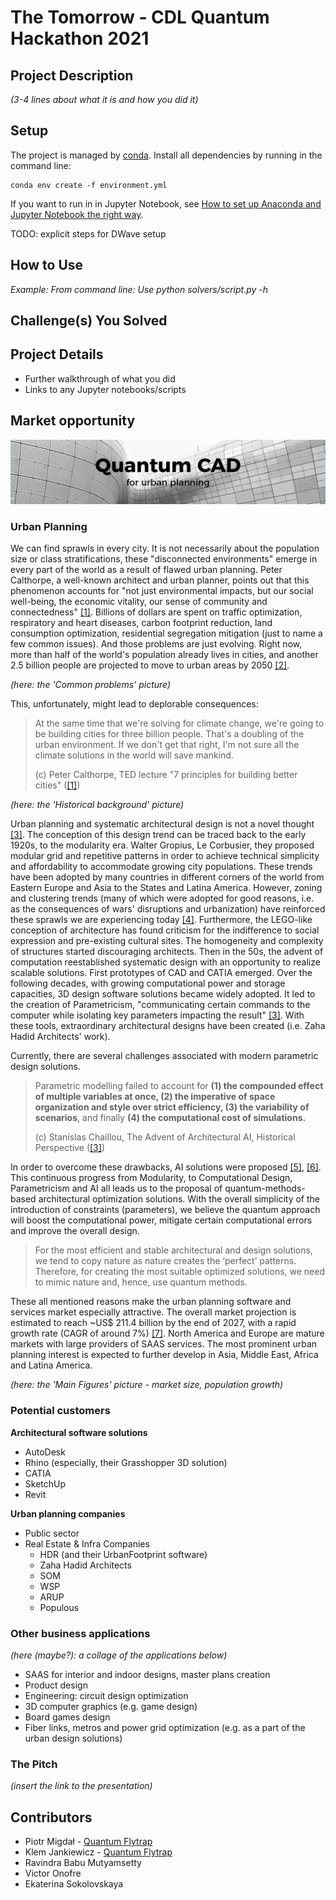 # The Tomorrow - CDL Quantum Hackathon 2021

## Project Description

*(3-4 lines about what it is and how you did it)*

## Setup

The project is managed by [conda](https://conda.io/projects/conda/en/latest/user-guide/tasks/manage-environments.html). Install all dependencies by running in the command line:

```{bash}
conda env create -f environment.yml
```

If you want to run in in Jupyter Notebook, see [How to set up Anaconda and Jupyter Notebook the right way](https://towardsdatascience.com/how-to-set-up-anaconda-and-jupyter-notebook-the-right-way-de3b7623ea4a).

TODO: explicit steps for DWave setup

## How to Use

*Example: From command line: Use python solvers/script.py -h*

## Challenge(s) You Solved

## Project Details

- Further walkthrough of what you did
- Links to any Jupyter notebooks/scripts

## Market opportunity
![Quantum CAD](https://github.com/stared/cdl-the-tomorrow/blob/main/images/Title.png)
### Urban Planning

We can find sprawls in every city. It is not necessarily about the population size or class stratifications, these "disconnected environments" emerge in every part of the world as a result of flawed urban planning.
Peter Calthorpe, a well-known architect and urban planner, points out that this phenomenon accounts for "not just environmental impacts, but our social well-being, the economic vitality, our sense of community and connectedness" [[1]](https://www.ted.com/talks/peter_calthorpe_7_principles_for_building_better_cities).  Billions of dollars are spent on traffic optimization, respiratory and heart diseases, carbon footprint reduction, land consumption optimization, residential segregation mitigation (just to name a few common issues). And those problems are just evolving. Right now, more than half of the world's population already lives in cities, and another 2.5 billion people are projected to move to urban areas by 2050 [[2]](https://www.un.org/development/desa/en/news/population/2018-revision-of-world-urbanization-prospects.html). 

*(here: the 'Common problems' picture)*

This, unfortunately, might lead to deplorable consequences:
> At the same time that we're solving for climate change, we're going to be building cities for three billion people. That's a doubling of the urban environment. If we don't get that right, I'm not sure all the climate solutions in the world will save mankind.  
> 
> (c) Peter Calthorpe, TED lecture "7 principles for building better cities"  ([[1]](https://www.ted.com/talks/peter_calthorpe_7_principles_for_building_better_cities))

*(here: the 'Historical background' picture)*

Urban planning and systematic architectural design is not a novel thought [[3]](https://towardsdatascience.com/the-advent-of-architectural-ai-706046960140). The conception of this design trend can be traced back to the early 1920s, to the modularity era. Walter Gropius, Le Corbusier, they proposed modular grid and repetitive patterns in order to achieve technical simplicity and affordability to accommodate growing city populations. These trends have been adopted by many countries in different corners of the world from Eastern Europe and Asia to the States and Latina America. However, zoning and clustering trends (many of which were adopted for good reasons, i.e. as the consequences of wars' disruptions and urbanization) have reinforced these sprawls we are experiencing today [[4]](https://www.nationalgeographic.com/magazine/article/to-build-cities-of-the-future-stop-driving-cars). Furthermore, the LEGO-like conception of architecture has found criticism for the indifference to social expression and pre-existing cultural sites. The homogeneity and complexity of structures started discouraging architects.
Then in the 50s, the advent of computation reestablished systematic design with an opportunity to realize scalable solutions. First prototypes of CAD and CATIA emerged. Over the following decades, with growing computational power and storage capacities, 3D design software solutions became widely adopted. It led to the creation of Parametricism, "communicating certain commands to the computer while isolating key parameters impacting the result" [[3]](https://towardsdatascience.com/the-advent-of-architectural-ai-706046960140). With these tools, extraordinary architectural designs have been created (i.e. Zaha Hadid Architects' work).

Currently, there are several challenges associated with modern parametric design solutions.
> Parametric modelling failed to account for **(1) the compounded effect of multiple variables at once, (2) the imperative of space organization and style over strict efficiency, (3) the variability of scenarios**, and finally **(4) the computational cost of simulations.**
> 
> (c) Stanislas Chaillou, The Advent of Architectural AI, Historical Perspective ([[3]](https://towardsdatascience.com/the-advent-of-architectural-ai-706046960140))

In order to overcome these drawbacks, AI solutions were proposed [[5]](https://towardsdatascience.com/ai-architecture-f9d78c6958e0),  [[6]](https://arxiv.org/abs/2107.07397).  
This continuous progress from Modularity, to Computational Design, Parametricism and AI all leads us to the proposal of quantum-methods-based architectural optimization solutions. With the overall simplicity of the introduction of constraints (parameters), we believe the quantum approach will boost the computational power, mitigate certain computational errors and improve the overall design.

> For the most efficient and stable architectural and design solutions, we tend to copy nature as nature creates the ‘perfect’ patterns. Therefore, for creating the most suitable optimized solutions, we need to mimic nature and, hence, use quantum methods.

These all mentioned reasons make the urban planning software and services market especially attractive. The overall market projection is estimated to reach ~US$ 211.4 billion by the end of 2027, with a rapid growth rate (CAGR of around 7%) [[7]](https://www.prnewswire.com/news-releases/urban-planning-software--services-market-to-reach-us-211-4-bn-by-2027--initiatives-in-smart-city-developments-push-applications--a-new-report-by-transparency-market-research-301005843.html). North America and Europe are mature markets with large providers of SAAS services. The most prominent urban planning interest is expected to further develop in Asia, Middle East, Africa and Latina America.

<market size>
 
*(here: the 'Main Figures' picture - market size, population growth)*
 
<current trends>

### Potential customers 

**Architectural software solutions**

- AutoDesk
- Rhino (especially, their Grasshopper 3D solution)
- CATIA 
- SketchUp 
- Revit

**Urban planning companies**

- Public sector
- Real Estate & Infra Companies
  * HDR (and their UrbanFootprint software)
  * Zaha Hadid Architects
  * SOM
  * WSP
  * ARUP
  * Populous



### Other business applications
*(here (maybe?): a collage of the applications below)*
- SAAS for interior and indoor designs, master plans creation
- Product design
- Engineering: circuit design optimization
- 3D computer graphics (e.g. game design)
- Board games design
- Fiber links, metros and power grid optimization (e.g. as a part of the urban design solutions)


### The Pitch
*(insert the link to the presentation)*


## Contributors

- Piotr Migdał - [Quantum Flytrap](https://quantumflytrap.com/)
- Klem Jankiewicz - [Quantum Flytrap](https://quantumflytrap.com/)  
- Ravindra Babu Mutyamsetty
- Victor Onofre
- Ekaterina Sokolovskaya



